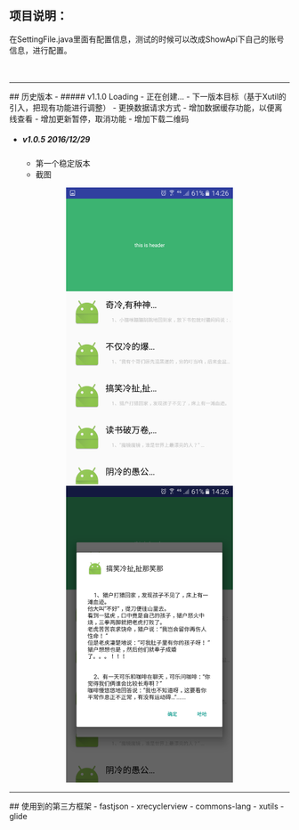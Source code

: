 ## 项目说明：

 在SettingFile.java里面有配置信息，测试的时候可以改成ShowApi下自己的账号信息，进行配置。
&emsp;  
&ensp;  
&ensp;
<hr/>
## 历史版本
- ##### v1.1.0  Loading
  - 正在创建...
  - 下一版本目标（基于Xutil的引入，把现有功能进行调整）
    - 更换数据请求方式
    - 增加数据缓存功能，以便离线查看
    - 增加更新暂停，取消功能
    - 增加下载二维码

- ##### v1.0.5  2016/12/29
  - 第一个稳定版本
  - 截图
<div align="center">
<img src="img/Screenshot_20161229-142632.png" width="300"/>
<img src="img/Screenshot_20161229-142627.png" width="300"/>
</div>

<hr/>
## 使用到的第三方框架
- fastjson
- xrecyclerview
- commons-lang
- xutils
- glide
